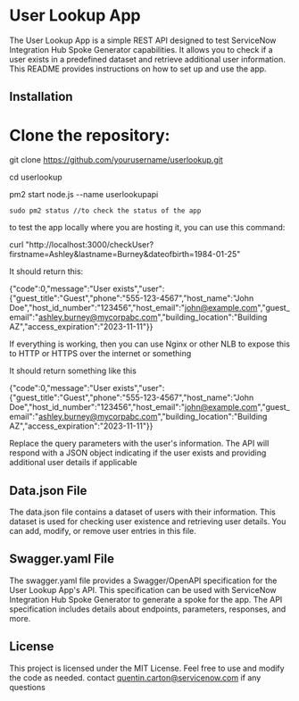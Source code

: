 # User Lookup App

The User Lookup App is a simple REST API designed to test ServiceNow Integration Hub Spoke Generator capabilities. It allows you to check if a user exists in a predefined dataset and retrieve additional user information. This README provides instructions on how to set up and use the app.

## Installation

# Clone the repository:
   

   git clone https://github.com/yourusername/userlookup.git

   cd userlookup

   pm2 start node.js --name userlookupapi

    sudo pm2 status //to check the status of the app

to test the app locally where you are hosting it, you can use this command:

curl "http://localhost:3000/checkUser?firstname=Ashley&lastname=Burney&dateofbirth=1984-01-25"

It should return this: 

{"code":0,"message":"User exists","user":{"guest_title":"Guest","phone":"555-123-4567","host_name":"John Doe","host_id_number":"123456","host_email":"john@example.com","guest_email":"ashley.burney@mycorpabc.com","building_location":"Building AZ","access_expiration":"2023-11-11"}}

If everything is working, then you can use Nginx or other NLB to expose this to HTTP or HTTPS over the internet or something


It should return something like this 

{"code":0,"message":"User exists","user":{"guest_title":"Guest","phone":"555-123-4567","host_name":"John Doe","host_id_number":"123456","host_email":"john@example.com","guest_email":"ashley.burney@mycorpabc.com","building_location":"Building AZ","access_expiration":"2023-11-11"}}

Replace the query parameters with the user's information.
The API will respond with a JSON object indicating if the user exists and providing additional user details if applicable

## Data.json File

The data.json file contains a dataset of users with their information. This dataset is used for checking user existence and retrieving user details. You can add, modify, or remove user entries in this file.

## Swagger.yaml File

The swagger.yaml file provides a Swagger/OpenAPI specification for the User Lookup App's API. This specification can be used with ServiceNow Integration Hub Spoke Generator to generate a spoke for the app. The API specification includes details about endpoints, parameters, responses, and more.

## License

This project is licensed under the MIT License. Feel free to use and modify the code as needed.
contact quentin.carton@servicenow.com if any questions

